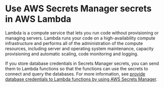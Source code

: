 # Use AWS Secrets Manager secrets in AWS Lambda<a name="integrating-lambda"></a>

Lambda is a compute service that lets you run code without provisioning or managing servers\. Lambda runs your code on a high\-availability compute infrastructure and performs all of the administration of the compute resources, including server and operating system maintenance, capacity provisioning and automatic scaling, code monitoring and logging\.

If you store database credentials in Secrets Manager secrets, you can send them to Lambda functions so that the functions can use the secrets to connect and query the databases\. For more information, see [provide database credentials to Lambda functions by using AWS Secrets Manager](https://aws.amazon.com/blogs/security/how-to-securely-provide-database-credentials-to-lambda-functions-by-using-aws-secrets-manager/)\.